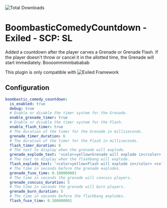 ![Total Downloads](https://img.shields.io/github/downloads/THQuery/BoombasticComedyCountdown-Exiled/total)

# BoombasticComedyCountdown - Exiled - SCP: SL
Added a countdown after the player carves a Grenade or Grenade Flash. If the player doesn't throw or cancel it in the allotted time, the Grenade will start immediately. Boooommmmbababab

This plugin is only compatible with ![Exiled Framework]([https://github.com/Exiled-Team/EXILED])

## Configuration
```yaml
boombastic_comedy_countdown:
  is_enabled: true
  debug: true
  # Enable or disable the timer system for the Grenade.
  enable_grenade_timer: true
  # Enable or disable the timer system for the Flash.
  enable_flash_timer: true
  # The duration of the timer for the Grenade in milliseconds.
  grenade_timer_duration: 6
  # The duration of the timer for the Flash in milliseconds.
  flash_timer_duration: 6
  # The text to display when the grenade will explode.
  grenade_explode_text: '<color=yellow>Grenade will explode in</color> <color=red>{0}</color> <color=yellow>seconds</color>'
  # The text to display when the flashbang will explode.
  flash_explode_text: '<color=yellow>Flash will explode in</color> <color=red>{0}</color> <color=yellow>seconds</color>'
  # The time in seconds before the grenade explodes.
  grenade_fuse_time: 0.100000001
  # The time in seconds the grenade will concuss players.
  grenade_concuss_duration: 5
  # The time in seconds the grenade will burn players.
  grenade_burn_duration: 5
  # The time in seconds before the flashbang explodes.
  flash_fuse_time: 0.100000001
```
